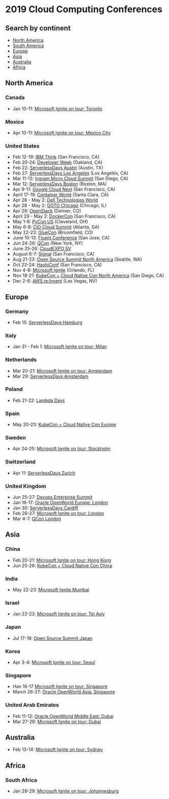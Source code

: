 # 2019 Cloud Computing Conferences

## Search by continent

- [North America](#north-america)
- [South America](#south-america)
- [Europe](#europe)
- [Asia](#asia)
- [Australia](#australia)
- [Africa](#africa)

## North America

### Canada

- Jan 10-11: [Microsoft Ignite on tour: Toronto](https://www.microsoft.com/en-ca/ignite-the-tour/toronto)

### Mexico

- Apr 10-11: [Microsoft Ignite on tour: Mexico City](https://www.microsoft.com/es-mx/ignite-the-tour/mexico-city)

### United States

- Feb 12-19: [IBM Think](https://www.ibm.com/events/think/) (San Francisco, CA)
- Feb 20-24: [Developer Week](http://www.developerweek.com/) (Oakland, CA)
- Feb 22: [ServerlessDays Austin](https://atx.serverlessdays.io/) (Austin, TX)
- Feb 27: [ServerlessDays Los Angeles](https://serverlessdays.la/) (Los Angeles, CA)
- Mar 11-13: [Ingram Micro Cloud Summit](https://www.channele2e.com/event/ingram-micro-cloud-summit-2019-conference-dates-location/) (San Diego, CA)
- Mar 12: [ServerlessDays Boston](https://boston.serverlessdays.io/) (Boston, MA)
- Apr 9-11: [Google Cloud Next](https://cloud.google.com/) (San Francisco, CA)
- April 17-19: [Container World](https://tmt.knect365.com/container-world/) (Santa Clara, CA)
- Apr 28 - May 2: [Dell Technologies World](https://www.delltechnologiesworld.com/agenda.htm)
- Apr 28 - May 2: [GOTO Chicago](https://gotochgo.com/) (Chicago, IL)
- Apr 29: [OpenStack](https://www.openstack.org/summit/denver-2019/) (Denver, CO)
- April 29 - May 2: [DockerCon](DockerCon) (San Francisco, CA)
- May 1-9: [PyCon US](https://us.pycon.org/2019/) (Cleveland, OH)
- May 6-8: [CIO Cloud Summit](https://ciocloudsummit.com/) (Atlanta, GA)
- May 22-23: [GlueCon](http://gluecon.com/) (Broomfield, CO)
- June 10-13: [Fluent Conference](https://conferences.oreilly.com/fluent/fl-ca) (San Jose, CA)
- Jun 24-26: [QCon](https://qconnewyork.com/) (New York, NY)
- June 25-26: [CloudEXPO SV](http://www.cloudcomputingexpo.com/node/4324548)
- August 6-7: [Signal](https://signal.twilio.com/) (San Francisco, CA)
- Aug 21-23: [Open Source Summit North America](https://events.linuxfoundation.org/upcoming-events/) (Seattle, WA) 
- Oct 22-24: [HashiConf](https://www.hashiconf.com/) (San Francisco, CA)
- Nov 4-8: [Microsoft Ignite](https://msignite.eventcore.com/auth/login) (Orlando, FL)
- Nov 18-21: [KubeCon + Cloud Native Con North America](https://events.linuxfoundation.org/events/kubecon-cloudnativecon-north-america-2019/) (San Diego, CA)
- Dec 2-6: [AWS re:Invent](https://reinvent.awsevents.com/) (Las Vegas, NV)

## Europe

### Germany

- Feb 15: [ServerlessDays Hamburg](https://hamburg.serverlessdays.io/)

### Italy

- Jan 31 - Feb 1: [Microsoft Ignite on tour: Milan](https://www.microsoft.com/it-it/ignite-the-tour/milan)

### Netherlands

- Mar 20-21: [Microsoft Ignite on tour: Amsterdam](https://www.microsoft.com/nl-nl/ignite-the-tour/amsterdam)
- Mar 29: [ServerlessDays Amsterdam](https://serverlessdays.amsterdam/)

### Poland

- Feb 21-22: [Lambda Days](http://www.lambdadays.org/lambdadays2019)

### Spain

- May 20-23: [KubeCon + Cloud Native Con Europe](https://events.linuxfoundation.org/events/kubecon-cloudnativecon-europe-2019/)

### Sweden

- Apr 24-25: [Microsoft Ignite on tour: Stockholm](https://www.microsoft.com/sv-se/ignite-the-tour/stockholm)

### Switzerland

- Apr 11: [ServerlessDays Zurich](https://zurich.serverlessdays.io/)

### United Kingdom

- Jun 25-27: [Devops Enterprise Summit](https://events.itrevolution.com/eur/)
- Jan 16-17: [Oracle OpenWorld Europe: London](https://www.oracle.com/uk/openworld/)
- Jan 30: [ServerlessDays Cardiff](https://cardiff.serverlessdays.io/)
- Feb 26-27: [Microsoft Ignite on tour: London](https://www.microsoft.com/en-gb/ignite-the-tour/london)
- Mar 4-7: [QCon London](https://qconlondon.com/)

## Asia

### China

- Feb 20-21: [Microsoft Ignite on tour: Hong Kong](https://www.microsoft.com/en-hk/ignite-the-tour/hong-kong)
- Jun 25-26: [KubeCon + Cloud Native Con China](https://www.lfasiallc.com/events/kubecon-cloudnativecon-china-2019/)

### India

- May 22-23: [Microsoft Ignite Mumbai](https://www.microsoft.com/en-in/ignite-the-tour/mumbai)

### Israel

- Jan 22-23: [Microsoft Ignite on tour: Tel Aviv](https://www.microsoft.com/he-il/ignite-the-tour/tel-aviv)

### Japan

- Jul 17-19: [Open Source Summit Japan](https://events.linuxfoundation.org/events/open-source-summit-japan-2019/)

### Korea

- Apr 3-4: [Microsoft Ignite on tour: Seoul](https://www.microsoft.com/ko-kr/ignite-the-tour/seoul)

### Singapore

- Han 16-17 [Microsoft Ignite on tour: Singapore](https://www.microsoft.com/en-sg/ignite-the-tour/singapore)
- March 26-27: [Oracle OpenWorld Asia: Singapore](https://www.oracle.com/sg/openworld/)

### United Arab Emirates

- Feb 11-12: [Oracle OpenWorld Middle East: Dubai](https://www.oracle.com/middleeast/openworld/)
- Mar 27-28: [Microsoft Ignite on tour: Dubai](https://www.microsoft.com/ar-ae/ignite-the-tour/dubai)

## Australia

- Feb 13-14: [Microsoft Ignite on tour: Sydney](https://www.microsoft.com/en-au/ignite-the-tour/sydney)

## Africa

### South Africa

- Jan 28-29: [Microsoft Ignite on tour: Johannesburg](https://www.microsoft.com/en-za/ignite-the-tour/johannesburg)
